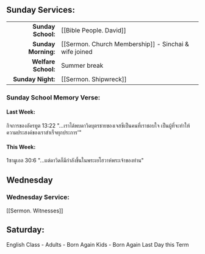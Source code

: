 ## Sunday Services:
| | |
| --:|:-- |
| **Sunday School:**  |  [[Bible People. David]]
| **Sunday Morning:** |  [[Sermon. Church Membership]] - Sinchai & wife joined
| **Welfare School:** |  Summer break
| **Sunday Night:**   |  [[Sermon. Shipwreck]]

### Sunday School Memory Verse:
#### Last Week: 
กิจการของอัครทูต 13:22 "...เราได้พบดาวิดบุตรชายของเจสซีเป็นคนที่เราชอบใจ เป็นผู้ที่จะทำให้ความประสงค์ของเราสำเร็จทุกประการ'"
#### This Week:
1ซามูเอล 30:6 "...แต่ดาวิดก็มีกำลังขึ้นในพระเยโฮวาห์พระเจ้าของท่าน"
## Wednesday 
### Wednesday Service:
[[Sermon. Witnesses]]
## Saturday:
English Class - Adults - Born Again
                Kids - Born Again
Last Day this Term